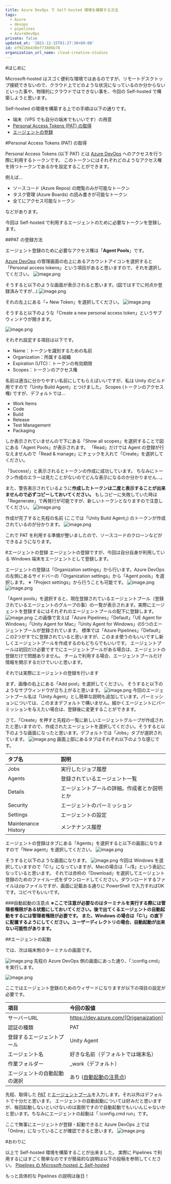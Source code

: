 ```yaml
---
title: Azure DevOps で Self-hosted 環境を構築する方法
tags:
  - Azure
  - devops
  - pipelines
  - AzureDevOps
private: false
updated_at: '2021-12-15T01:27:30+09:00'
id: ef9226b430ef73806b78
organization_url_name: cloud-creative-studios
---
```

#はじめに

Microsoft-hosted はスゴく便利な環境ではあるのですが、リモートデスクトップ接続できないので、クラウド上でどのような状況になっているのか分からないといった事や、物理的にクラウドではできない事を、今回の Self-hosted で構築しようと思います。

Self-hosted の環境を構築する上での手順は以下の通りです。

- 端末（VPS でも自分の端末でもいいです）の用意
- [Personal Access Tokens (PAT) の取得](#pat-personal-access-tokens-の取得)
- [エージェントの登録](#エージェントの登録)

#Personal Access Tokens (PAT) の取得

Personal Access Tokens (以下 PAT) とは [Azure DevOps](https://azure.microsoft.com/ja-jp/services/devops/) へのアクセスを行う際に利用するトークンです。
このトークンにはそれぞれどのようなアクセス権を持つトークンであるかを設定することができます。

例えば…

- ソースコード (Azure Repos) の閲覧のみが可能なトークン
- タスク管理 (Azure Boards) の読み書きが可能なトークン
- 全てにアクセス可能なトークン

などがあります。

今回は Self-hosted で利用するエージェントのために必要なトークンを登録します。

##PAT の登録方法

エージェント登録のために必要なアクセス権は「**Agent Pools**」です。

[Azure DevOps](https://azure.microsoft.com/ja-jp/services/devops/) の管理画面の右上にあるアカウントアイコンを選択すると「Personal access tokens」という項目があると思いますので、それを選択してください。
![image.png](https://qiita-image-store.s3.ap-northeast-1.amazonaws.com/0/19224/f0222221-a096-1119-3942-fee52cd69b79.png)

そうすると以下のような画面が表示されると思います。(図ではすでに何点か登録済みですが…)
![image.png](https://qiita-image-store.s3.ap-northeast-1.amazonaws.com/0/19224/60b72783-4ea3-6e7c-e3e6-e5c2aeed1e47.png)

それの左上にある「+ New Token」を選択してください。
![image.png](https://qiita-image-store.s3.ap-northeast-1.amazonaws.com/0/19224/32c529bd-d7d1-ce38-42f7-5701adaf887b.png)

そうすると以下のような「Create a new personal access token」というサブウィンドウが開きます。

![image.png](https://qiita-image-store.s3.ap-northeast-1.amazonaws.com/0/19224/d533b8b5-34c5-d7f0-5f3e-30a79329fa87.png)

それぞれ設定する項目は以下です。

- Name：トークンを識別するための名前
- Organization：所属する組織
- Expiration (UTC)：トークンの有効期限
- Scopes：トークンのアクセス権

名前は適当に分かりやすい名前にしてもらえばいいですが、私は Unity のビルド用ですので「Unity Build Agent」とつけました。
Scopes (トークンのアクセス権) ですが、デフォルトでは…

- Work Items
- Code
- Build
- Release
- Test Management
- Packaging

しか表示されていませんので下にある「Show all scopes」を選択することで図にある「Agent Pools」が表示されます。
「Read」だけでは Agent の登録が行なえませんので「Read & manage」にチェックを入れて「Create」を選択してください。

「Success!」と表示されるとトークンの作成に成功しています。
ちなみにトークン作成のエラーは見たことがないのでどんな表示になるのか分かりません…。

また、警告表示されているように**作成したトークンは二度と表示することが出来ませんので必ずコピーしておいてください。**
もしコピーに失敗していた時は「Regenerate」で再発行が可能ですが、新しいトークンとなりますので注意してください。
![image.png](https://qiita-image-store.s3.ap-northeast-1.amazonaws.com/0/19224/8d4d336e-0c81-4812-4da4-f082521508e2.png)

作成が完了すると先程の名前 (ここでは「Unity Build Agent」) のトークンが作成されているのが分かります。
![image.png](https://qiita-image-store.s3.ap-northeast-1.amazonaws.com/0/19224/d9bbba30-d575-d069-9a0e-2c68f0d3e161.png)

これで PAT を利用する準備が整いましたので、ソースコードのクローンなどができるようになります。

#エージェントの登録
エージェントの登録ですが、今回は自分自身が利用している Windows 端末をエージェントとして登録します。

エージェントの登録は「Organization settings」から行います。Azure DevOps の左側にあるサイドバーの「Organization settings」から「Agent pools」を選択します。
※「Project settings」から行うことも可能です。
![image.png](https://qiita-image-store.s3.ap-northeast-1.amazonaws.com/0/19224/62e5fc84-2364-266a-2618-75935243adfd.png)
![image.png](https://qiita-image-store.s3.ap-northeast-1.amazonaws.com/0/19224/9fd30145-6684-df23-c658-3e93763222d5.png)

「Agent pools」を選択すると、現在登録されているエージェントプール（登録されているエージェントのグループの事）の一覧が表示されます。実際にエージェントを登録するにはそれぞれのエージェントプールの配下に登録します。
![image.png](https://qiita-image-store.s3.ap-northeast-1.amazonaws.com/0/19224/b2536558-24b9-c8cd-76f7-3b8a2c54154f.png)
この画像で言えば「Azure Pipelines」「Default」「UE Agent for Windows」「Unity Agent for Mac」「Unity Agent for Windows」の5つのエージェントプールが登録されています。
標準では「Azure Pipelines」「Default」この2つがすでに登録されていると思いますが、このまま使うのもいいですし新しくエージェントプールを作成するのもどちらでもいいです。
エージェントプールは初回だけ必要ですでにエージェントプールがある場合は、エージェントの登録だけで問題ありません。
チームで利用する場合、エージェントプールだけ情報を開示するだけでいいと思います。

それでは実際にエージェントの登録を行います

まず、画像の右上にある「Add pool」を選択してください。
そうすると以下のようなサブウィンドウが立ち上がると思います。
![image.png](https://qiita-image-store.s3.ap-northeast-1.amazonaws.com/0/19224/6ab437de-c5cc-da16-5ea9-92ef4f47e75c.png)
今回のエージェントプール名は「Unity Agent」とし簡単な説明も追加しています。パーミッションについては、このままデフォルトで構いません。細かくエージェントにパーミッションを与えたい場合は、登録後に変更することができます。

さて、「Create」を押すと先程の一覧に新しいエージェントグループが作成されたと思いますので、作成されたエージェントを選択してください。そうすると以下のような画面になったと思います。デフォルトでは「Jobs」タブが選択されています。
![image.png](https://qiita-image-store.s3.ap-northeast-1.amazonaws.com/0/19224/2727abda-7393-2025-4be9-55edde2d6fa2.png)
画面上部にあるタブはそれぞれ以下のような感じです。

|タブ名|説明|
|:--|:--|
|Jobs|実行したジョブ履歴|
|Agents|登録されているエージェント一覧|
|Details|エージェントプールの詳細。作成者とか説明とか|
|Security|エージェントのパーミッション|
|Settings|エージェントの設定|
|Maintenance History|メンテナンス履歴|

エージェントの登録はタブにある「Agents」を選択すると以下の画面になりますので「New agent」を選択してください。
![image.png](https://qiita-image-store.s3.ap-northeast-1.amazonaws.com/0/19224/43f962be-3748-8b7a-4deb-760575b2433a.png)

そうすると以下のような画面になります。
![image.png](https://qiita-image-store.s3.ap-northeast-1.amazonaws.com/0/19224/04cc7fe0-97c8-b390-8d79-dfe40678fd60.png)
今回は Windows を選択していますので「C:\」になっていますが、Macの場合は「~/$」という表記になっていると思います。
それでは赤枠の「Download」を選択してエージェント登録のためのファイル一式をダウンロードしてください。ダウンロードするファイルはzipファイルですが、画面に記載ある通りに PowerShell で入力すればOKです。コピペでもいいです。

###自動起動の注意点
**※ここで注意が必要なのはターミナルを実行する際には管理者権限がある状態にしておいてください。後で出てくるエージェントの自動起動をするには管理者権限が必要です。
また、Windows の場合は「C:\」の直下に配置するようにしてください。ユーザーディレクトリの場合、自動起動が出来ない可能性があります。**

##エージェントの起動

では、次は端末側のターミナルの画面です。

![image.png](https://qiita-image-store.s3.ap-northeast-1.amazonaws.com/0/19224/70630b6d-681c-5df8-c361-714043e8e15d.png)
先程の Azure DevOps 側の画面にあった通り、「.\config.cmd」を実行します。

![image.png](https://qiita-image-store.s3.ap-northeast-1.amazonaws.com/0/19224/56700a7a-264a-9f4f-a1e5-4a5ff286f031.png)

ここではエージェント登録のためのウィザードになりますが以下の項目の設定が必要です。

|項目|今回の設値|
|:--|:--|
|サーバーURL|https://dev.azure.com/[Origanaization]|
|認証の種類|PAT|
|登録するエージェントプール|Unity Agent|
|エージェント名|好きな名前（デフォルトでは端末名）|
|作業フォルダー|_work（デフォルト）|
|エージェントの自動起動の選択|あり ([自動起動の注意点](#自動起動の注意点))|

先程、取得した [PAT](#pat-personal-access-tokens-の取得) と[エージェントプール](#エージェントの登録)を入力します。それ以外はデフォルトで十分だと思います。
エージェントの自動起動については好みだと思いますが、毎回起動しないといけないのは面倒ですので自動起動でもいいんじゃないかと思います。ちなみにエージェントの起動は「.\config.cmd run」です。

ここで無事にエージェントが登録・起動できると Azure DevOps 上では「Online」になっていることが確認できると思います。
![image.png](https://qiita-image-store.s3.ap-northeast-1.amazonaws.com/0/19224/f5486ce9-ebff-0b1d-eb94-c6a365bf6698.png)


#おわりに

以上で Self-hosted 環境を構築することが出来ました。
実際に Pipelines で利用するにはすごく簡単なのですが簡易的な説明は以下の投稿を参照してください。
[Pipelines の Microsoft-hosted と Self-hosted](https://qiita.com/akiojin/items/1fb2d516399967c183bf)

もっと具体的な Pipelines の説明は後日！

